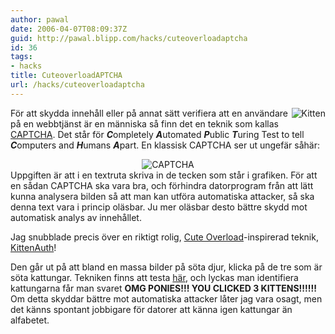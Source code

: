 ```yaml
---
author: pawal
date: 2006-04-07T08:09:37Z
guid: http://pawal.blipp.com/hacks/cuteoverloadaptcha
id: 36
tags:
- hacks
title: CuteoverloadAPTCHA
url: /hacks/cuteoverloadaptcha
---
```


<img align="right" class="alightright" title="Kitten" alt="Kitten" src="http://blipp.com/misc/kitten.jpg" />

För att skydda innehåll eller på annat sätt verifiera att en användare
på en webbtjänst är en människa så finn det en teknik som kallas <a
href="http://en.wikipedia.org/wiki/Captcha">CAPTCHA</a>. Det står för
<em><strong>C</strong></em>ompletely
<em><strong>A</strong></em>utomated <em><strong>P</strong></em>ublic
<em><strong>T</strong></em>uring Test to tell
<em><strong>C</strong></em>omputers and
<em><strong>H</strong></em>umans <em><strong>A</strong></em>part. En
klassisk CAPTCHA ser ut ungefär såhär: <div align="left"
style="text-align: center"><img title="CAPTCHA" alt="CAPTCHA"
class="aligncenter" src="http://blipp.com/misc/captcha.png" /></div>
Uppgiften är att i en textruta skriva in de tecken som står i
grafiken. För att en sådan CAPTCHA ska vara bra, och förhindra
datorprogram från att lätt kunna analysera bilden så att man kan
utföra automatiska attacker, så ska denna text vara i princip
oläsbar. Ju mer oläsbar desto bättre skydd mot automatisk analys av
innehållet.

Jag snubblade precis över en riktigt rolig, <a
href="http://cuteoverload.com/">Cute Overload</a>-inspirerad teknik,
<a href="http://www.thepcspy.com/articles/security/the_cutest_humantest_kittenauth">KittenAuth</a>!

Den går ut på att bland en massa bilder på söta djur, klicka på de tre
som är söta kattungar. Tekniken finns att testa <a
href="http://www.thepcspy.com/kittenauthtest">här</a>, och lyckas man
identifiera kattungarna får man svaret <strong><span
class="ponies">OMG PONIES!!! YOU CLICKED 3
KITTENS!!!!!!</span></strong> Om detta skyddar bättre mot automatiska
attacker låter jag vara osagt, men det känns spontant jobbigare för
datorer att känna igen kattungar än alfabetet.